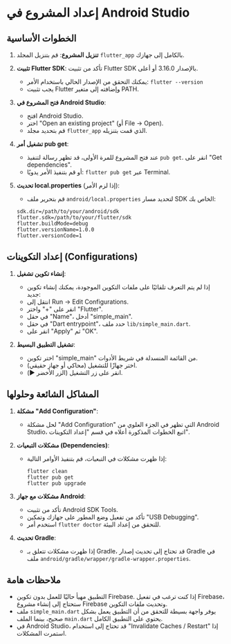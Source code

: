 # إعداد المشروع في Android Studio

## الخطوات الأساسية

1. **تنزيل المشروع**: قم بتنزيل المجلد `flutter_app` بالكامل إلى جهازك.

2. **تثبيت Flutter SDK**: تأكد من تثبيت Flutter SDK بالإصدار 3.16.0 أو أعلى.
   - يمكنك التحقق من الإصدار الحالي باستخدام الأمر: `flutter --version`
   - يجب تثبيت Flutter وإضافته إلى متغير PATH.

3. **فتح المشروع في Android Studio**:
   - افتح Android Studio.
   - اختر "Open an existing project" (أو File -> Open).
   - قم بتحديد مجلد `flutter_app` الذي قمت بتنزيله.

4. **تشغيل أمر pub get**:
   - عند فتح المشروع للمرة الأولى، قد تظهر رسالة لتنفيذ `pub get`. انقر على "Get dependencies".
   - أو قم بتنفيذ الأمر يدويًا: `flutter pub get` عبر Terminal.

5. **تحديث local.properties** (إذا لزم الأمر):
   - قم بتحرير ملف `android/local.properties` لتحديد مسار SDK الخاص بك:
   ```
   sdk.dir=/path/to/your/android/sdk
   flutter.sdk=/path/to/your/flutter/sdk
   flutter.buildMode=debug
   flutter.versionName=1.0.0
   flutter.versionCode=1
   ```

## إعداد التكوينات (Configurations)

1. **إنشاء تكوين تشغيل**:
   - إذا لم يتم التعرف تلقائيًا على ملفات التكوين الموجودة، يمكنك إنشاء تكوين جديد:
   - انتقل إلى Run -> Edit Configurations.
   - انقر على "+" واختر "Flutter".
   - في حقل "Name"، أدخل "simple_main".
   - في حقل "Dart entrypoint"، حدد ملف `lib/simple_main.dart`.
   - انقر على "Apply" ثم "OK".

2. **تشغيل التطبيق البسيط**:
   - اختر تكوين "simple_main" من القائمة المنسدلة في شريط الأدوات.
   - اختر جهازًا للتشغيل (محاكي أو جهاز حقيقي).
   - انقر على زر التشغيل (الزر الأخضر ▶️).

## المشاكل الشائعة وحلولها

1. **مشكلة "Add Configuration"**:
   - لحل مشكلة "Add Configuration" التي تظهر في الجزء العلوي من Android Studio، اتبع الخطوات المذكورة أعلاه في قسم "إعداد التكوينات".

2. **مشكلات التبعيات (Dependencies)**:
   - إذا ظهرت مشكلات في التبعيات، قم بتنفيذ الأوامر التالية:
     ```
     flutter clean
     flutter pub get
     flutter pub upgrade
     ```

3. **مشكلات مع جهاز Android**:
   - تأكد من تثبيت Android SDK Tools.
   - تأكد من تفعيل وضع المطور على جهازك وتمكين "USB Debugging".
   - استخدم أمر `flutter doctor` للتحقق من إعداد البيئة.

4. **تحديث Gradle**:
   - إذا ظهرت مشكلات تتعلق بـ Gradle، قد تحتاج إلى تحديث إصدار Gradle في ملف `android/gradle/wrapper/gradle-wrapper.properties`.

## ملاحظات هامة

- التطبيق مهيأ حاليًا للعمل بدون تكوين Firebase. إذا كنت ترغب في تفعيل Firebase، ستحتاج إلى إنشاء مشروع Firebase وتحديث ملفات التكوين.
- ملف `simple_main.dart` يوفر واجهة بسيطة للتحقق من أن التطبيق يعمل بشكل صحيح، بينما الملف `main.dart` يحتوي على التطبيق الكامل.
- في Android Studio، قد تحتاج إلى استخدام "Invalidate Caches / Restart" إذا استمرت المشكلات.